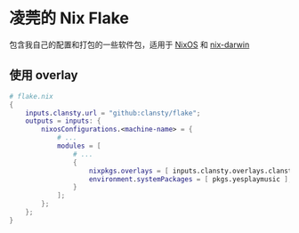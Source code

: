 # 凌莞的 Nix Flake

包含我自己的配置和打包的一些软件包，适用于 [NixOS](https://nixos.org) 和 [nix-darwin](https://github.com/LnL7/nix-darwin)

## 使用 overlay

```nix
# flake.nix
{
    inputs.clansty.url = "github:clansty/flake";
    outputs = inputs: {
        nixosConfigurations.<machine-name> = {
            # ...
            modules = [
                # ...
                {
                    nixpkgs.overlays = [ inputs.clansty.overlays.clansty ];
                    environment.systemPackages = [ pkgs.yesplaymusic ]; # Something in `packages` dir of this repo
                }
            ];
        };
    };
}
```

